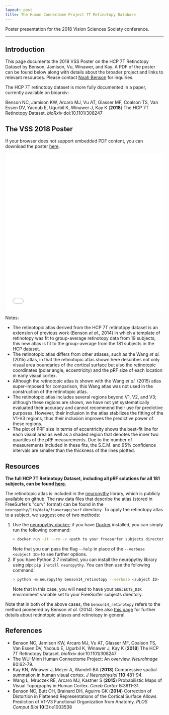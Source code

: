 ```yaml
---
layout: post
title: The Human Connectome Project 7T Retinotopy Database
---
```


<a name="top"></a>Poster presentation for the 2018 Vision Sciences Society conference.

---

## Introduction

This page documents the 2018 VSS Poster on the HCP 7T Retinotopy
Dataset by Benson, Jamison, Vu, Winawer, and Kay. A PDF of the poster
can be found below along with details about the broader project and
links to relevant resources. Please contact [Noah
Benson](mailto:nben@nyu.edu) for inquiries.

The HCP 7T retinotopy dataset is more fully documented in a paper,
currently available on bioarxiv:

Benson NC, Jamison KW, Arcaro MJ, Vu AT, Glasser MF, Coalson TS, Van
Essen DV, Yacoub E, Ugurbil K, Winawer J, Kay K (**2018**) The HCP 7T
Retinotopy Dataset. *bioRxiv* doi:10.1101/308247

## The VSS 2018 Poster

If your browser does not support embedded PDF content, you can
download the poster
[here]({{site.baseurl}}/images/hcp-retinotopy/vss2018-poster.pdf).

<embed src="{{site.baseurl}}/images/hcp-retinotopy/vss2018-poster.pdf" type="application/pdf" width="100%" height="500px" />


Notes:
* The retinotopic atlas derived from the HCP 7T retinotopy dataset is
  an extension of previous work (Benson *et al.*, 2014) in which a
  template of retinotopy was fit to group-average retinotopy data from
  19 subjects; this new atlas is fit to the group-average from the 181
  subjects in the HCP dataset.
* The retinotopic atlas differs from other atlases, such as the Wang
  *et al.* (2015) atlas, in that the retinotopic atlas shown here
  describes not only visual area boundaries of the cortical surface
  but also the retinotopic coordinates (polar angle, eccentricity) and
  the pRF size of each location in early visual cortex.
* Although the retinotopic atlas is shown with the Wang *et al.*
  (2015) atlas super-imposed for comparison, this Wang atlas was not
  used in the construction of the retinotopic atlas.
* The retinotopic atlas includes several regions beyond V1, V2, and
  V3; although these regions are shown, we have not yet systematically
  evaluated their accuracy and cannot recommend their use for
  predictive purposes. However, their inclusion in the atlas
  stabilizes the fitting of the V1-V3 regions, thus their inclusion
  improves the predictive power of these regions.
* The plot of PRF size in terms of eccentricity shows the best-fit
  line for each visual area as well as a shaded region that denotes
  the inner two quartiles of the pRF measurements. Due to the number
  of measurements included in these fits, the S.E.M. and 95%
  confidence intervals are smaller than the thickness of the lines
  plotted.

## Resources

**The full HCP 7T Retinotopy Dataset, including all pRF solutions for
all 181 subjects, can be found [here](https://osf.io/bw9ec).**

The retinotopic atlas is included in the
[neuropythy](https://github.com/noahbenson/neuropythy) library, which
is publicly available on github. The raw data files that describe the
atlas (stored in FreeSurfer's "curv" format) can be found in the
`neuropythy/lib/data/fsaverage/surf` directory. To apply the
retinotopy atlas to a subject, we suggest one of two methods:
1. Use the [neuropythy docker](https://hub.docker.com/r/nben/neuropythy);
   if you have [Docker](https://docker.com) installed, you can simply
   run the following command:
   ```bash
   > docker run -it --rm -v <path to your freesurfer subjects directory>:/subjects nben/neuropythy:latest benson14_retinotopy --verbose <subject ID>
   ```
   Note that you can pass the flag `--help` in place of the `--verbose <subject ID>`
   to see further options.
2. If you have Python 2.7 installed, you can install the neuropythy
   library using pip: `pip install neuropythy`. You can then use the
   following command:
   ```bash
   > python -m neuropythy benson14_retinotopy --verbose <subject ID>
   ```
   Note that in this case, you will need to have your `SUBJECTS_DIR`
   environment variable set to your FreeSurfer subjects directory.

Note that in both of the above cases, the `benson14_retinotopy` refers
to the method pioneered by Benson *et al.* (2014). See also [this page]({{site.baseurl}}/Retinotopy-Tutorial/)
for further details about retinotopic atlases and retinotopy in
general.

## References

* Benson NC, Jamison KW, Arcaro MJ, Vu AT, Glasser MF, Coalson TS, Van
  Essen DV, Yacoub E, Ugurbil K, Winawer J, Kay K (**2018**) The HCP 7T
  Retinotopy Dataset. *bioRxiv* doi:10.1101/308247
* The WU-Minn Human Connectome Project: An overview. *NeuroImage*
  80:62-79.
* Kay KN, Winawer J, Mezer A, Wandell BA (**2013**) Compressive spatial
  summation in human visual cortex. *J Neurophysiol* **110**:481-94.
* Wang L, Mruczek RE, Arcaro MJ, Kastner S (**2015**) Probabilistic Maps
  of Visual Topography in Human Cortex. *Cereb Cortex* **5**:3911-31.
* Benson NC, Butt OH, Brainard DH, Aguirre GK (**2014**) Correction of
  Distortion in Flattened Representations of the Cortical Surface
  Allows Prediction of V1-V3 Functional Organization from
  Anatomy. *PLOS Comput Biol* **10**(3):e1003538


